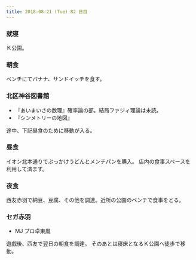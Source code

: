 ```yaml
---
title: 2018-08-21 (Tue) 82 日目
---
```


### 就寝

Ｋ公園。

### 朝食

ベンチにてバナナ、サンドイッチを食す。

### 北区神谷図書館

* 『あいまいさの数理』確率論の部。結局ファジィ理論は未読。
* 『シンメトリーの地図』

途中、下記昼食のために移動が入る。

### 昼食

イオン北本通りでぶっかけうどんとメンチパンを購入。
店内の食事スペースを利用して済ます。

### 夜食

西友赤羽で納豆、豆腐、その他を調達。近所の公園のベンチで食事をとる。

### セガ赤羽

* MJ プロ卓東風

遊戯後、西友で翌日の朝食を調達。
そのあとは寝床となるＫ公園へ徒歩で移動。
